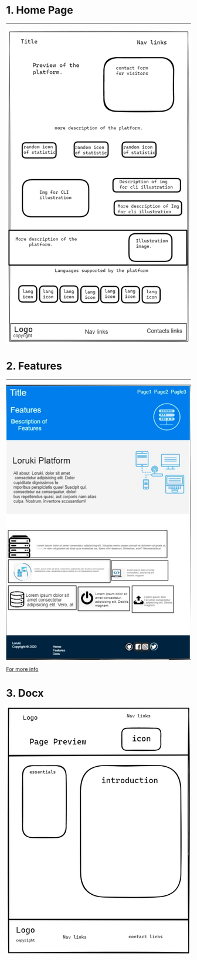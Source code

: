 # 1. Home Page

---

![homepage design](homepage.png)

# 2. Features

---

![Featurespage design](Featurespage.jpg)

[For more info](https://excalidraw.com/#room=a1d1fac2a4d2eecac987,5qCf760bg-tCuSzx9eeLXA)

# 3. Docx

![Featurespage design](Docpage.png)
